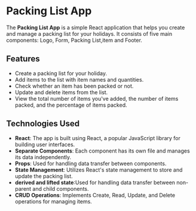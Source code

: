 # Packing List App

The **Packing List App** is a simple React application that helps you create and manage a packing list for your holidays.
It consists of five main components: Logo, Form, Packing List,item and Footer.

## Features

- Create a packing list for your holiday.
- Add items to the list with item names and quantities.
- Check whether an item has been packed or not.
- Update and delete items from the list.
- View the total number of items you've added, the number of items packed, and the percentage of items packed.

## Technologies Used

- **React**: The app is built using React, a popular JavaScript library for building user interfaces.
- **Separate Components**: Each component has its own file and manages its data independently.
- **Props**: Used for handling data transfer between components.
- **State Management**: Utilizes React's state management to store and update the packing list.
- **derived and lifted state**:Used for handling data transfer between non-parent and child components.
- **CRUD Operations**: Implements Create, Read, Update, and Delete operations for managing items.
